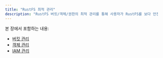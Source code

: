 ```yaml
---
title: "RustFS 최적 관리"
description: "RustFS 버킷/객체/권한의 최적 관리를 통해 사용자가 RustFS를 보다 안전하고 효율적으로 사용할 수 있도록 돕습니다."
---
```


본 장에서 포함하는 내용:

- [버킷 관리](./bucket/index.md)
- [객체 관리](./object/index.md)
- [IAM 관리](../administration/iam/index.md)

